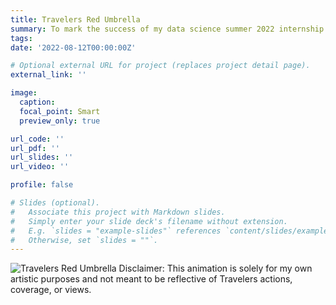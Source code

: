 ```yaml
---
title: Travelers Red Umbrella
summary: To mark the success of my data science summer 2022 internship at Travelers.
tags:
date: '2022-08-12T00:00:00Z'

# Optional external URL for project (replaces project detail page).
external_link: ''

image:
  caption:
  focal_point: Smart
  preview_only: true

url_code: ''
url_pdf: ''
url_slides: ''
url_video: ''

profile: false

# Slides (optional).
#   Associate this project with Markdown slides.
#   Simply enter your slide deck's filename without extension.
#   E.g. `slides = "example-slides"` references `content/slides/example-slides.md`.
#   Otherwise, set `slides = ""`.
---
```

<img src="featured_gif.gif" alt="Travelers Red Umbrella"/>
Disclaimer: This animation is solely for my own artistic purposes and not meant to be reflective of Travelers actions, coverage, or views.
